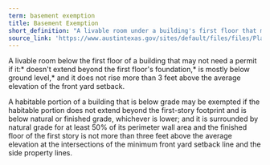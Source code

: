 ```yaml
---
term: basement exemption
title: Basement Exemption
short_definition: "A livable room under a building's first floor that may not need a permit. Learn more."
source_link: 'https://www.austintexas.gov/sites/default/files/files/Planning/Applications_Forms/new_con_addtn_app_AWU.pdf,New Construction Application'
---
```



A livable room below the first floor of a building that may not need a permit if it:\* doesn't extend beyond the first floor's foundation,\* is mostly below ground level,\* and it does not rise more than 3 feet above the average elevation of the front yard setback.

A habitable portion of a building that is below grade may be exempted if the habitable portion does not extend beyond the first-story footprint and is below natural or finished grade, whichever is lower; and it is surrounded by natural grade for at least 50% of its perimeter wall area and the finished floor of the first story is not more than three feet above the average elevation at the intersections of the minimum front yard setback line and the side property lines.